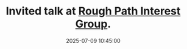 ---
title: >-
  Invited talk at <a href="https://datasig.ac.uk/event/tiexin-qin ">Rough Path Interest Group</a>.
date: 2025-07-09 10:45:00
---